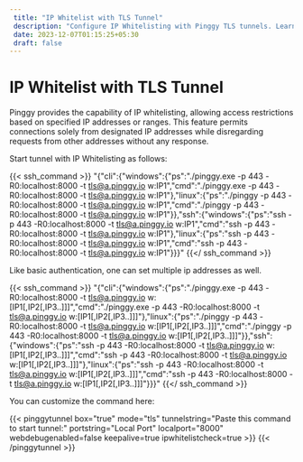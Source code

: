 ```yaml
---
 title: "IP Whitelist with TLS Tunnel"
 description: "Configure IP Whitelisting with Pinggy TLS tunnels. Learn how to start tunnels with restricted access based on specified IP addresses."
 date: 2023-12-07T01:15:25+05:30
 draft: false 
---
```


# IP Whitelist with TLS Tunnel

Pinggy provides the capability of IP whitelisting, allowing access restrictions based on specified IP addresses or ranges. This feature permits connections solely from designated IP addresses while disregarding requests from other addresses without any response.

Start tunnel with IP Whitelisting as follows:

{{< ssh_command >}}
"{\"cli\":{\"windows\":{\"ps\":\"./pinggy.exe -p 443 -R0:localhost:8000 -t tls@a.pinggy.io w:IP1\",\"cmd\":\"./pinggy.exe -p 443 -R0:localhost:8000 -t tls@a.pinggy.io w:IP1\"},\"linux\":{\"ps\":\"./pinggy -p 443 -R0:localhost:8000 -t tls@a.pinggy.io w:IP1\",\"cmd\":\"./pinggy -p 443 -R0:localhost:8000 -t tls@a.pinggy.io w:IP1\"}},\"ssh\":{\"windows\":{\"ps\":\"ssh -p 443 -R0:localhost:8000 -t tls@a.pinggy.io w:IP1\",\"cmd\":\"ssh -p 443 -R0:localhost:8000 -t tls@a.pinggy.io w:IP1\"},\"linux\":{\"ps\":\"ssh -p 443 -R0:localhost:8000 -t tls@a.pinggy.io w:IP1\",\"cmd\":\"ssh -p 443 -R0:localhost:8000 -t tls@a.pinggy.io w:IP1\"}}}"
{{</ ssh_command >}}

Like basic authentication, one can set multiple ip addresses as well.

{{< ssh_command >}}
"{\"cli\":{\"windows\":{\"ps\":\"./pinggy.exe -p 443 -R0:localhost:8000 -t tls@a.pinggy.io w:[IP1[,IP2[,IP3..]]]\",\"cmd\":\"./pinggy.exe -p 443 -R0:localhost:8000 -t tls@a.pinggy.io w:[IP1[,IP2[,IP3..]]]\"},\"linux\":{\"ps\":\"./pinggy -p 443 -R0:localhost:8000 -t tls@a.pinggy.io w:[IP1[,IP2[,IP3..]]]\",\"cmd\":\"./pinggy -p 443 -R0:localhost:8000 -t tls@a.pinggy.io w:[IP1[,IP2[,IP3..]]]\"}},\"ssh\":{\"windows\":{\"ps\":\"ssh -p 443 -R0:localhost:8000 -t tls@a.pinggy.io w:[IP1[,IP2[,IP3..]]]\",\"cmd\":\"ssh -p 443 -R0:localhost:8000 -t tls@a.pinggy.io w:[IP1[,IP2[,IP3..]]]\"},\"linux\":{\"ps\":\"ssh -p 443 -R0:localhost:8000 -t tls@a.pinggy.io w:[IP1[,IP2[,IP3..]]]\",\"cmd\":\"ssh -p 443 -R0:localhost:8000 -t tls@a.pinggy.io w:[IP1[,IP2[,IP3..]]]\"}}}"
{{</ ssh_command >}}

You can customize the command here:

{{< pinggytunnel box="true" mode="tls" tunnelstring="Paste this command to start tunnel:" portstring="Local Port" localport="8000" webdebugenabled=false
keepalive=true ipwhitelistcheck=true >}}
{{< /pinggytunnel >}}
